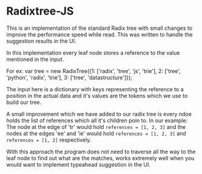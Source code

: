 # Radixtree-JS

This is an implementation of the standard Radix tree with small changes to improve the performance speed while read. This was written to 
handle the suggestion results in the UI.

In this implementation every leaf node stores a reference to the value mentioned in the input.

For ex:
var tree = new RadixTree({1: ['radix', 'tree', 'js', 'trie'], 2: ['tree', 'python', 'radix', 'trie'], 3: ['tree', 'datastructure']});

The input here is a dictionary with keys representing the reference to a position in the actual data and it's values are the tokens which
we use to build our tree.

A small improvement which we have added to our radix tree is every ndoe holds the list of references which all it's children poin to.
In our example: The node at the edge of 'tr' would hold `references = [1, 2, 3]` and the nodes at the edges 'ee' and 'ie' would hold 
`references = [1, 2, 3]` and `references = [1, 2]` respectively.

With this approach the program does not need to traverse all the way to the leaf node to find out what are the matches, works extremely 
well when you would want to implement typeahead suggestion in the UI.
